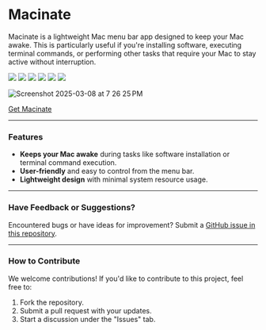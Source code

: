 # Macinate

Macinate is a lightweight Mac menu bar app designed to keep your Mac awake. This is particularly useful if you're installing software, executing terminal commands, or performing other tasks that require your Mac to stay active without interruption.

![](https://img.shields.io/github/license/milestones14/Macinate.svg) ![](https://img.shields.io/github/v/release/milestones14/Macinate.svg) ![](https://img.shields.io/github/downloads/milestones14/Macinate/total.svg) ![](https://img.shields.io/github/issues/milestones14/Macinate.svg) ![](https://img.shields.io/github/issues-pr/milestones14/Macinate.svg) ![](https://img.shields.io/github/contributors/milestones14/Macinate.svg)

![Screenshot 2025-03-08 at 7 26 25 PM](https://github.com/user-attachments/assets/000deeb0-f068-4244-8bc4-7a16b4c85aae)

[Get Macinate](https://github.com/milestones14/Macinate/releases)

---

### Features
- **Keeps your Mac awake** during tasks like software installation or terminal command execution.
- **User-friendly** and easy to control from the menu bar.
- **Lightweight design** with minimal system resource usage.


---

### Have Feedback or Suggestions?

Encountered bugs or have ideas for improvement? Submit a [GitHub issue in this repository](https://github.com/milestones14/Macinate/issues).

---

### How to Contribute
We welcome contributions! If you'd like to contribute to this project, feel free to:
1. Fork the repository.
2. Submit a pull request with your updates.
3. Start a discussion under the "Issues" tab.
